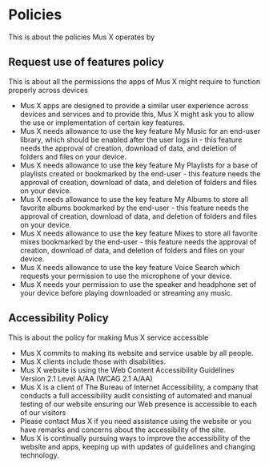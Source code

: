 # Policies

This is about the policies Mus X operates by

## Request use of features policy

This is about all the permissions the apps of Mus X might require to function properly across devices

- Mus X apps are designed to provide a similar user experience across devices and services and to provide this, Mus X might ask you to allow the use or implementation of certain key features.
- Mus X needs allowance to use the key feature My Music for an end-user library, which should be enabled after the user logs in - this feature needs the approval of creation, download of data, and deletion of folders and files on your device.
- Mus X needs allowance to use the key feature My Playlists for a base of playlists created or bookmarked by the end-user - this feature needs the approval of creation, download of data, and deletion of folders and files on your device.
- Mus X needs allowance to use the key feature My Albums to store all favorite albums bookmarked by the end-user - this feature needs the approval of creation, download of data, and deletion of folders and files on your device.
- Mus X needs allowance to use the key feature Mixes to store all favorite mixes bookmarked by the end-user - this feature needs the approval of creation, download of data, and deletion of folders and files on your device.
- Mus X needs allowance to use the key feature Voice Search which requests your permission to use the microphone of your device.
- Mus X needs your permission to use the speaker and headphone set of your device before playing downloaded or streaming any music.

## Accessibility Policy

This is about the policy for making Mus X service accessible

- Mus X commits to making its website and service usable by all people.
- Mus X clients include those with disabilities.
- Mus X website is using the Web Content Accessibility Guidelines Version 2.1 Level A/AA (WCAG 2.1 A/AA)
- Mus X is a client of The Bureau of Internet Accessibility, a company that conducts a full accessibility audit consisting of automated and manual testing of our website ensuring our Web presence is accessible to each of our visitors
- Please contact Mus X if you need assistance using the website or you have remarks and concerns about the accessibility of the site.
- Mus X is continually pursuing ways to improve the accessibility of the website and apps, keeping up with updates of guidelines and changing technology.